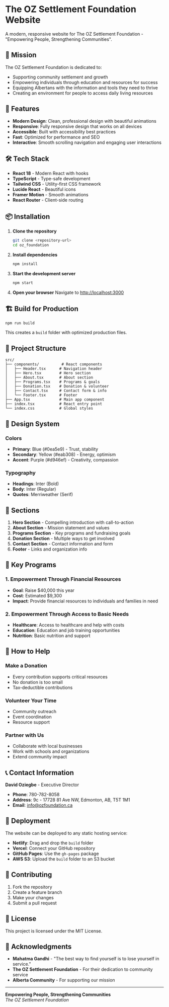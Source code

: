 # The OZ Settlement Foundation Website

A modern, responsive website for The OZ Settlement Foundation - "Empowering People, Strengthening Communities".

## 🎯 Mission

The OZ Settlement Foundation is dedicated to:
- Supporting community settlement and growth
- Empowering individuals through education and resources for success
- Equipping Albertans with the information and tools they need to thrive
- Creating an environment for people to access daily living resources

## 🚀 Features

- **Modern Design**: Clean, professional design with beautiful animations
- **Responsive**: Fully responsive design that works on all devices
- **Accessible**: Built with accessibility best practices
- **Fast**: Optimized for performance and SEO
- **Interactive**: Smooth scrolling navigation and engaging user interactions

## 🛠️ Tech Stack

- **React 18** - Modern React with hooks
- **TypeScript** - Type-safe development
- **Tailwind CSS** - Utility-first CSS framework
- **Lucide React** - Beautiful icons
- **Framer Motion** - Smooth animations
- **React Router** - Client-side routing

## 📦 Installation

1. **Clone the repository**
   ```bash
   git clone <repository-url>
   cd oz_foundation
   ```

2. **Install dependencies**
   ```bash
   npm install
   ```

3. **Start the development server**
   ```bash
   npm start
   ```

4. **Open your browser**
   Navigate to [http://localhost:3000](http://localhost:3000)

## 🏗️ Build for Production

```bash
npm run build
```

This creates a `build` folder with optimized production files.

## 📁 Project Structure

```
src/
├── components/          # React components
│   ├── Header.tsx      # Navigation header
│   ├── Hero.tsx        # Hero section
│   ├── About.tsx       # About section
│   ├── Programs.tsx    # Programs & goals
│   ├── Donation.tsx    # Donation & volunteer
│   ├── Contact.tsx     # Contact form & info
│   └── Footer.tsx      # Footer
├── App.tsx             # Main app component
├── index.tsx           # React entry point
└── index.css           # Global styles
```

## 🎨 Design System

### Colors
- **Primary**: Blue (#0ea5e9) - Trust, stability
- **Secondary**: Yellow (#eab308) - Energy, optimism
- **Accent**: Purple (#d946ef) - Creativity, compassion

### Typography
- **Headings**: Inter (Bold)
- **Body**: Inter (Regular)
- **Quotes**: Merriweather (Serif)

## 📱 Sections

1. **Hero Section** - Compelling introduction with call-to-action
2. **About Section** - Mission statement and values
3. **Programs Section** - Key programs and fundraising goals
4. **Donation Section** - Multiple ways to get involved
5. **Contact Section** - Contact information and form
6. **Footer** - Links and organization info

## 🎯 Key Programs

### 1. Empowerment Through Financial Resources
- **Goal**: Raise $40,000 this year
- **Cost**: Estimated $9,300
- **Impact**: Provide financial resources to individuals and families in need

### 2. Empowerment Through Access to Basic Needs
- **Healthcare**: Access to healthcare and help with costs
- **Education**: Education and job training opportunities
- **Nutrition**: Basic nutrition and support

## 🤝 How to Help

### Make a Donation
- Every contribution supports critical resources
- No donation is too small
- Tax-deductible contributions

### Volunteer Your Time
- Community outreach
- Event coordination
- Resource support

### Partner with Us
- Collaborate with local businesses
- Work with schools and organizations
- Extend community impact

## 📞 Contact Information

**David Oziegbe** - Executive Director
- **Phone**: 780-782-8058
- **Address**: 9c - 17728 81 Ave NW, Edmonton, AB, T5T 1M1
- **Email**: info@ozfoundation.ca

## 🚀 Deployment

The website can be deployed to any static hosting service:

- **Netlify**: Drag and drop the `build` folder
- **Vercel**: Connect your GitHub repository
- **GitHub Pages**: Use the `gh-pages` package
- **AWS S3**: Upload the `build` folder to an S3 bucket

## 🤝 Contributing

1. Fork the repository
2. Create a feature branch
3. Make your changes
4. Submit a pull request

## 📄 License

This project is licensed under the MIT License.

## 🙏 Acknowledgments

- **Mahatma Gandhi** - "The best way to find yourself is to lose yourself in service."
- **The OZ Settlement Foundation** - For their dedication to community service
- **Alberta Community** - For supporting our mission

---

**Empowering People, Strengthening Communities**  
*The OZ Settlement Foundation* 